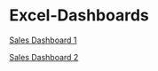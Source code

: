 # Excel-Dashboards
[Sales Dashboard 1](https://github.com/eloka11222/Excel-Dashboards/blob/main/Sales%20Dashboardex.pdf)

[Sales Dashboard 2](https://github.com/eloka11222/Excel-Dashboards/blob/main/new%20dex.pdf)
